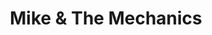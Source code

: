 ---
title: "Mike & The Mechanics"
summary: "Formed : 1985 // United Kingdom Mike & The Mechanics started off as a side project for Mike Rutherford during a hiatus from Genesis. He started writing songs with Chris Neil and B.A. Robertson after writing and recording two solo albums on his own. The first Mike + The Mechanics album released in 1985 yielded three hits with \"Silent Running\", \"All I Need Is A Miracle\" and \"Taken In.\" From there, the Mechanics have released eight albums, including Living Years. That album's title track hit #1 in the U.S. **BAND LINEUP:** Mike Rutherford : Guitar, bass Paul Carrack : Vocals, keyboards, guitar, drums Paul Young : Vocals, percussion Peter Van Hooke : Drums Adrian Lee : Keyboards Gary Wallis : Drums Andrew Roachford Tim Howar"
image: "mike-the-mechanics.jpg"
apple_music_artist_url: "https://music.apple.com/gb/artist/mike-the-mechanics/14556527"
---